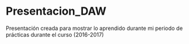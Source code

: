 # Presentacion_DAW
Presentación creada para mostrar lo aprendido durante mi periodo de prácticas durante el curso (2016-2017)

